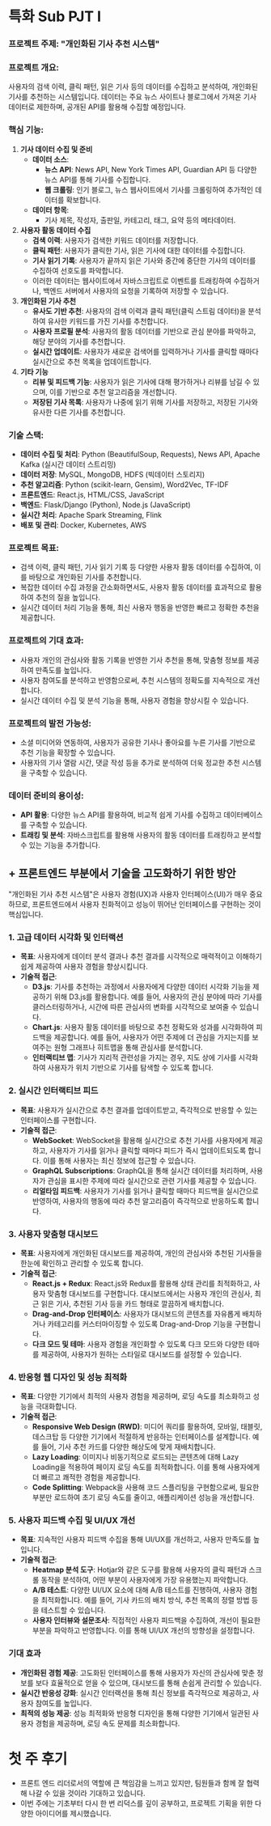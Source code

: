 # 특화 Sub PJT Ⅰ

### **프로젝트 주제: "개인화된 기사 추천 시스템"**

### **프로젝트 개요:**

사용자의 검색 이력, 클릭 패턴, 읽은 기사 등의 데이터를 수집하고 분석하여, 개인화된 기사를 추천하는 시스템입니다. 데이터는 주요 뉴스 사이트나 블로그에서 가져온 기사 데이터로 제한하며, 공개된 API를 활용해 수집할 예정입니다.

### **핵심 기능:**

1. **기사 데이터 수집 및 준비**
   - **데이터 소스**:
     - **뉴스 API**: News API, New York Times API, Guardian API 등 다양한 뉴스 API를 통해 기사를 수집합니다.
     - **웹 크롤링**: 인기 블로그, 뉴스 웹사이트에서 기사를 크롤링하여 추가적인 데이터를 확보합니다.
   - **데이터 항목**:
     - 기사 제목, 작성자, 출판일, 카테고리, 태그, 요약 등의 메타데이터.
2. **사용자 활동 데이터 수집**
   - **검색 이력**: 사용자가 검색한 키워드 데이터를 저장합니다.
   - **클릭 패턴**: 사용자가 클릭한 기사, 읽은 기사에 대한 데이터를 수집합니다.
   - **기사 읽기 기록**: 사용자가 끝까지 읽은 기사와 중간에 중단한 기사의 데이터를 수집하여 선호도를 파악합니다.
   - 이러한 데이터는 웹사이트에서 자바스크립트로 이벤트를 트래킹하여 수집하거나, 백엔드 서버에서 사용자의 요청을 기록하여 저장할 수 있습니다.
3. **개인화된 기사 추천**
   - **유사도 기반 추천**: 사용자의 검색 이력과 클릭 패턴(클릭 스트림 데이터)을 분석하여 유사한 키워드를 가진 기사를 추천합니다.
   - **사용자 프로필 분석**: 사용자의 활동 데이터를 기반으로 관심 분야를 파악하고, 해당 분야의 기사를 추천합니다.
   - **실시간 업데이트**: 사용자가 새로운 검색어를 입력하거나 기사를 클릭할 때마다 실시간으로 추천 목록을 업데이트합니다.
4. **기타 기능**
   - **리뷰 및 피드백 기능**: 사용자가 읽은 기사에 대해 평가하거나 리뷰를 남길 수 있으며, 이를 기반으로 추천 알고리즘을 개선합니다.
   - **저장된 기사 목록**: 사용자가 나중에 읽기 위해 기사를 저장하고, 저장된 기사와 유사한 다른 기사를 추천합니다.

### **기술 스택:**

- **데이터 수집 및 처리**: Python (BeautifulSoup, Requests), News API, Apache Kafka (실시간 데이터 스트리밍)
- **데이터 저장**: MySQL, MongoDB, HDFS (빅데이터 스토리지)
- **추천 알고리즘**: Python (scikit-learn, Gensim), Word2Vec, TF-IDF
- **프론트엔드**: React.js, HTML/CSS, JavaScript
- **백엔드**: Flask/Django (Python), Node.js (JavaScript)
- **실시간 처리**: Apache Spark Streaming, Flink
- **배포 및 관리**: Docker, Kubernetes, AWS

### **프로젝트 목표:**

- 검색 이력, 클릭 패턴, 기사 읽기 기록 등 다양한 사용자 활동 데이터를 수집하여, 이를 바탕으로 개인화된 기사를 추천합니다.
- 복잡한 데이터 수집 과정을 간소화하면서도, 사용자 활동 데이터를 효과적으로 활용하여 추천의 질을 높입니다.
- 실시간 데이터 처리 기능을 통해, 최신 사용자 행동을 반영한 빠르고 정확한 추천을 제공합니다.

### **프로젝트의 기대 효과:**

- 사용자 개인의 관심사와 활동 기록을 반영한 기사 추천을 통해, 맞춤형 정보를 제공하여 만족도를 높입니다.
- 사용자 참여도를 분석하고 반영함으로써, 추천 시스템의 정확도를 지속적으로 개선합니다.
- 실시간 데이터 수집 및 분석 기능을 통해, 사용자 경험을 향상시킬 수 있습니다.

### **프로젝트의 발전 가능성:**

- 소셜 미디어와 연동하여, 사용자가 공유한 기사나 좋아요를 누른 기사를 기반으로 추천 기능을 확장할 수 있습니다.
- 사용자의 기사 열람 시간, 댓글 작성 등을 추가로 분석하여 더욱 정교한 추천 시스템을 구축할 수 있습니다.

### **데이터 준비의 용이성:**

- **API 활용**: 다양한 뉴스 API를 활용하여, 비교적 쉽게 기사를 수집하고 데이터베이스를 구축할 수 있습니다.
- **트래킹 및 분석**: 자바스크립트를 활용해 사용자의 활동 데이터를 트래킹하고 분석할 수 있는 기능을 추가합니다.

## + 프론트엔드 부분에서 기술을 고도화하기 위한 방안

"개인화된 기사 추천 시스템"은 사용자 경험(UX)과 사용자 인터페이스(UI)가 매우 중요하므로, 프론트엔드에서 사용자 친화적이고 성능이 뛰어난 인터페이스를 구현하는 것이 핵심입니다.

### 1. **고급 데이터 시각화 및 인터랙션**

- **목표**: 사용자에게 데이터 분석 결과나 추천 결과를 시각적으로 매력적이고 이해하기 쉽게 제공하여 사용자 경험을 향상시킵니다.
- **기술적 접근**:
  - **D3.js**: 기사를 추천하는 과정에서 사용자에게 다양한 데이터 시각화 기능을 제공하기 위해 D3.js를 활용합니다. 예를 들어, 사용자의 관심 분야에 따라 기사를 클러스터링하거나, 시간에 따른 관심사의 변화를 시각적으로 보여줄 수 있습니다.
  - **Chart.js**: 사용자 활동 데이터를 바탕으로 추천 정확도와 성과를 시각화하여 피드백을 제공합니다. 예를 들어, 사용자가 어떤 주제에 더 관심을 가지는지를 보여주는 원형 그래프나 히트맵을 통해 관심사를 분석합니다.
  - **인터랙티브 맵**: 기사가 지리적 관련성을 가지는 경우, 지도 상에 기사를 시각화하여 사용자가 위치 기반으로 기사를 탐색할 수 있도록 합니다.

### 2. **실시간 인터랙티브 피드**

- **목표**: 사용자가 실시간으로 추천 결과를 업데이트받고, 즉각적으로 반응할 수 있는 인터페이스를 구현합니다.
- **기술적 접근**:
  - **WebSocket**: WebSocket을 활용해 실시간으로 추천 기사를 사용자에게 제공하고, 사용자가 기사를 읽거나 클릭할 때마다 피드가 즉시 업데이트되도록 합니다. 이를 통해 사용자는 최신 정보에 접근할 수 있습니다.
  - **GraphQL Subscriptions**: GraphQL을 통해 실시간 데이터를 처리하며, 사용자가 관심을 표시한 주제에 따라 실시간으로 관련 기사를 제공할 수 있습니다.
  - **리얼타임 피드백**: 사용자가 기사를 읽거나 클릭할 때마다 피드백을 실시간으로 반영하여, 사용자의 행동에 따라 추천 알고리즘이 즉각적으로 반응하도록 합니다.

### 3. **사용자 맞춤형 대시보드**

- **목표**: 사용자에게 개인화된 대시보드를 제공하여, 개인의 관심사와 추천된 기사들을 한눈에 확인하고 관리할 수 있도록 합니다.
- **기술적 접근**:
  - **React.js + Redux**: React.js와 Redux를 활용해 상태 관리를 최적화하고, 사용자 맞춤형 대시보드를 구현합니다. 대시보드에서는 사용자 개인의 관심사, 최근 읽은 기사, 추천된 기사 등을 카드 형태로 깔끔하게 배치합니다.
  - **Drag-and-Drop 인터페이스**: 사용자가 대시보드의 콘텐츠를 자유롭게 배치하거나 카테고리를 커스터마이징할 수 있도록 Drag-and-Drop 기능을 구현합니다.
  - **다크 모드 및 테마**: 사용자 경험을 개인화할 수 있도록 다크 모드와 다양한 테마를 제공하여, 사용자가 원하는 스타일로 대시보드를 설정할 수 있습니다.

### 4. **반응형 웹 디자인 및 성능 최적화**

- **목표**: 다양한 기기에서 최적의 사용자 경험을 제공하며, 로딩 속도를 최소화하고 성능을 극대화합니다.
- **기술적 접근**:
  - **Responsive Web Design (RWD)**: 미디어 쿼리를 활용하여, 모바일, 태블릿, 데스크탑 등 다양한 기기에서 적절하게 반응하는 인터페이스를 설계합니다. 예를 들어, 기사 추천 카드를 다양한 해상도에 맞게 재배치합니다.
  - **Lazy Loading**: 이미지나 비동기적으로 로드되는 콘텐츠에 대해 Lazy Loading을 적용하여 페이지 로딩 속도를 최적화합니다. 이를 통해 사용자에게 더 빠르고 쾌적한 경험을 제공합니다.
  - **Code Splitting**: Webpack을 사용해 코드 스플리팅을 구현함으로써, 필요한 부분만 로드하여 초기 로딩 속도를 줄이고, 애플리케이션 성능을 개선합니다.

### 5. **사용자 피드백 수집 및 UI/UX 개선**

- **목표**: 지속적인 사용자 피드백 수집을 통해 UI/UX를 개선하고, 사용자 만족도를 높입니다.
- **기술적 접근**:
  - **Heatmap 분석 도구**: Hotjar와 같은 도구를 활용해 사용자의 클릭 패턴과 스크롤 동작을 분석하여, 어떤 부분이 사용자에게 가장 유용했는지 파악합니다.
  - **A/B 테스트**: 다양한 UI/UX 요소에 대해 A/B 테스트를 진행하여, 사용자 경험을 최적화합니다. 예를 들어, 기사 카드의 배치 방식, 추천 목록의 정렬 방법 등을 테스트할 수 있습니다.
  - **사용자 인터뷰와 설문조사**: 직접적인 사용자 피드백을 수집하여, 개선이 필요한 부분을 파악하고 반영합니다. 이를 통해 UI/UX 개선의 방향성을 설정합니다.

### **기대 효과**

- **개인화된 경험 제공**: 고도화된 인터페이스를 통해 사용자가 자신의 관심사에 맞춘 정보를 보다 효율적으로 얻을 수 있으며, 대시보드를 통해 손쉽게 관리할 수 있습니다.
- **실시간 반응성 강화**: 실시간 인터랙션을 통해 최신 정보를 즉각적으로 제공하고, 사용자 참여도를 높입니다.
- **최적의 성능 제공**: 성능 최적화와 반응형 디자인을 통해 다양한 기기에서 일관된 사용자 경험을 제공하며, 로딩 속도 문제를 최소화합니다.

# 첫 주 후기

- 프론트 엔드 리더로서의 역할에 큰 책임감을 느끼고 있지만, 팀원들과 함께 잘 협력해 나갈 수 있을 것이라 기대하고 있습니다.
- 이번 주에는 기초부터 다시 한 번 리덕스를 깊이 공부하고, 프로젝트 기획을 위한 다양한 아이디어를 제시했습니다.
